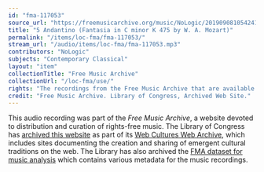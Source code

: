 ```yaml
---
id: "fma-117053"
source_url: "https://freemusicarchive.org/music/NoLogic/2019090810542410/5_Andantino"
title: "5 Andantino (Fantasia in C minor K 475 by W. A. Mozart)"
permalink: "/items/loc-fma/fma-117053/"
stream_url: "/audio/items/loc-fma/fma-117053.mp3"
contributors: "NoLogic"
subjects: "Contemporary Classical"
layout: "item"
collectionTitle: "Free Music Archive"
collectionUrl: "/loc-fma/use/"
rights: "The recordings from the Free Music Archive that are available on Citizen DJ have a CC0 1.0 Universal License (Public Domain Dedication) which means you can copy, modify, distribute and perform the work, even for commercial purposes, all without asking permission."
credit: "Free Music Archive. Library of Congress, Archived Web Site."
---
```


This audio recording was part of the _Free Music Archive_, a website devoted to distribution and curation of rights-free music. The Library of Congress has [archived this website](https://www.loc.gov/item/lcwaN0026492/) as part of its [Web Cultures Web Archive](https://www.loc.gov/collections/web-cultures-web-archive/about-this-collection/), which includes sites documenting the creation and sharing of emergent cultural traditions on the web. The Library has also archived the [FMA dataset for music analysis](https://catalog.loc.gov/vwebv/search?searchCode=LCCN&searchArg=2018655052&searchType=1&permalink=y) which contains various metadata for the music recordings.